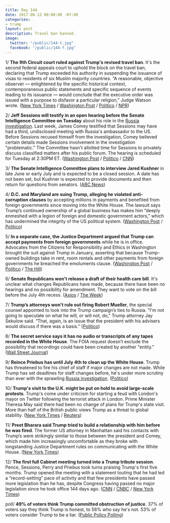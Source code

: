 ```yaml
---
title: Day 144
date: 2017-06-12 00:00:00 -07:00
categories:
- trump
layout: post
description: Travel ban banned.
image:
  twitter: "/public/144-t.jpg"
  facebook: "/public/144-f.jpg"
---
```


1/ **The 9th Circuit court ruled against Trump's revised travel ban**. It's the second federal appeals court to uphold the block on the travel ban, declaring that Trump exceeded his authority in suspending the issuance of visas to residents of six Muslim majority countries. “A reasonable, objective observer — enlightened by the specific historical context, contemporaneous public statements and specific sequence of events leading to its issuance — would conclude that the executive order was issued with a purpose to disfavor a particular religion,” Judge Watson wrote. ([New York Times](https://www.nytimes.com/2017/06/12/us/politics/trump-travel-ban-court-of-appeals.html) / [Washington Post](https://www.washingtonpost.com/world/national-security/federal-appeals-court-upholds-freeze-on-trumps-travel-ban/2017/06/12/035893c4-4f91-11e7-be25-3a519335381c_story.html) / [Politico](http://www.politico.com/story/2017/06/12/ninth-circuit-upholds-block-on-trumps-travel-ban-239433) / [NPR](http://www.npr.org/sections/thetwo-way/2017/06/12/532620714/another-federal-appeals-court-says-trumps-travel-ban-should-remain-on-hold))

2/ **Jeff Sessions will testify in an open hearing before the Senate Intelligence Committee on Tuesday** about his role in the <a href="{{ site.baseurl }}/trump-russia-investigation/">Russia investigation</a>. Last week, James Comey testified that Sessions may have had a third, undisclosed meeting with Russia's ambassador to the US. Before Sessions recused himself from the investigation, Comey believed certain details made Sessions involvement in the investigation "problematic." The Committee hasn't allotted time for Sessions to privately discuss classified matters after his public forum. The hearing is scheduled for Tuesday at 2:30PM ET. ([Washington Post](https://www.washingtonpost.com/world/national-security/sessions-will-testify-in-open-hearing-before-senate-intelligence-committee/2017/06/12/bcd46802-4f80-11e7-91eb-9611861a988f_story.html) / [Politico](http://www.politico.com/story/2017/06/12/sessions-to-testify-in-open-hearing-before-senate-intelligence-committee-239425) / [CNN](http://www.cnn.com/2017/06/12/politics/sessions-intelligence-committee/index.html))

3/ **The Senate Intelligence Committee plans to interview Jared Kushner** in late June or early July and is expected to be a closed session. A date has not been set, but Kushner is expected to provide documents and then return for questions from senators. ([ABC News](http://abcnews.go.com/Politics/senate-intelligence-committee-plans-interview-jared-kushner-source/story?id=47928897))

4/ **D.C. and Maryland are suing Trump, alleging he violated anti-corruption clauses** by accepting millions in payments and benefited from foreign governments since moving into the White House. The lawsuit says Trump’s continued ownership of a global business has makes him “deeply enmeshed with a legion of foreign and domestic government actors," which has undermined the integrity of the US political system. ([Washington Post](https://www.washingtonpost.com/local/dc-politics/dc-and-maryland-to-sue-president-trump-alleging-breach-of-constitutional-oath/2017/06/11/0059e1f0-4f19-11e7-91eb-9611861a988f_story.html) / [Politico](http://www.politico.com/story/2017/06/12/trump-lawsuit-maryland-washington-dc-239420))

5/ **In a separate case, the Justice Department argued that Trump can accept payments from foreign governments** while he is in office. Advocates from the Citizens for Responsibility and Ethics in Washington brought the suit against Trump in January, asserting that because Trump-owned buildings take in rent, room rentals and other payments from foreign governments he breached the emoluments clause. ([Washington Post](https://www.washingtonpost.com/politics/foreign-payments-to-trumps-businesses-are-legally-permitted-argues-justice-department/2017/06/10/e66c7312-4d8c-11e7-a186-60c031eab644_story.html) / [Politico](http://www.politico.com/story/2017/06/09/trump-foreign-payments-emoluments-feds-239380) / [The Hill](http://thehill.com/homenews/administration/337210-doj-lawyers-argue-trump-can-accept-payments-from-foreign-governments?rnd=1497052482))

6/ **Senate Republicans won't release a draft of their health care bill**. It's unclear what changes Republicans have made, because there have been no hearings and no possibility for amendment. They want to vote on the bill before the July 4th recess. ([Axios](https://www.axios.com/senate-gop-wrapping-up-health-care-bill-but-wont-release-it-2440345281.html) / [The Week](https://theweek.com/articles/704729/republicans-are-closer-killing-obamacare-than-think))

7/ **Trump’s attorneys won't rule out firing Robert Mueller**, the special counsel appointed to look into the Trump campaign’s ties to Russia. "I'm not going to speculate on what he will, or will not, do," Trump attorney Jay Sekulow said. “That, again, is an issue that the president with his advisers would discuss if there was a basis.” ([Politico](http://www.politico.com/story/2017/06/11/trump-mueller-special-counsel-239396))

8/ **The secret service says it has no audio or transcripts of any tapes recorded in the White House**. The FOIA request doesn’t exclude the possibility that recordings could have been created by another "entity." ([Wall Street Journal](https://www.wsj.com/articles/secret-service-has-no-audio-recordings-or-transcripts-made-in-trump-white-house-1497291979))

9/ **Reince Priebus has until July 4th to clean up the White House**. Trump has threatened to fire his chief of staff if major changes are not made. While Trump has set deadlines for staff changes before, he's under more scrutiny than ever with the sprawling <a href="{{ site.baseurl }}/trump-russia-investigation/">Russia investigation</a>. ([Politico](http://www.politico.com/story/2017/06/11/donald-trump-reince-priebus-deadline-239411))

10/ **Trump's visit to the U.K. might be put on hold to avoid large-scale protests**. Trump's come under criticism for starting a feud with London's mayor on Twitter following the terrorist attack in London. Prime Minister Theresa May said there had been no change of plans for Trump's state visit. More than half of the British public views Trump as a threat to global stability. ([New York Times](https://www.nytimes.com/2017/06/11/us/politics/trump-uk-visit.html) / [Reuters](https://www.reuters.com/article/us-britain-usa-idUSKBN1920OC))

11/ **Preet Bharara said Trump tried to build a relationship with him before he was fired**. The former US attorney in Manhattan said his contacts with Trump’s were strikingly similar to those between the president and Comey, which made him increasingly uncomfortable as they broke with longstanding Justice Department rules on communicating with the White House. ([New York Times](https://www.nytimes.com/2017/06/11/us/politics/preet-bharara-trump-contacts.html))

12/ **The first full Cabinet meeting turned into a Trump tribute session**. Pence, Sessions, Perry and Priebus took turns praising Trump's first five months. Trump opened the meeting with a statement touting that he had led a “record-setting” pace of activity and that few presidents have passed more legislation than he has, despite Congress having passed no major legislation since he took office 144 days ago. ([CNN](http://www.cnn.com/2017/06/12/politics/trump-cabinet-tribute/) / [CNBC](http://www.cnbc.com/2017/06/12/trump-makes-bizarre-claims-at-press-event-as-cabinet-members-take-turns-praising-him.html) / [New York Times](https://www.nytimes.com/2017/06/12/us/politics/trump-boasts-of-record-setting-pace-of-activity.html))

poll/ **49% of voters think Trump committed obstruction of justice**. 37% of voters say they think Trump is honest, to 56% who say he's not. 53% of voters consider Trump to be a liar. ([Public Policy Polling](http://www.publicpolicypolling.com/main/2017/06/plurality-of-voters-think-trump-obstructed-justice.html))